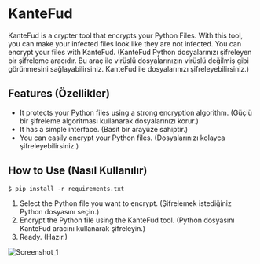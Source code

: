 # KanteFud


KanteFud is a crypter tool that encrypts your Python Files. With this tool, you can make your infected files look like they are not infected. You can encrypt your files with KanteFud.
(KanteFud Python dosyalarınızı şifreleyen bir şifreleme aracıdır. Bu araç ile virüslü dosyalarınızın virüslü değilmiş gibi görünmesini sağlayabilirsiniz. KanteFud ile dosyalarınızı şifreleyebilirsiniz.)

## Features (Özellikler)

- It protects your Python files using a strong encryption algorithm. (Güçlü bir şifreleme algoritması kullanarak dosyalarınızı korur.)
- It has a simple interface. (Basit bir arayüze sahiptir.)
- You can easily encrypt your Python files. (Dosyalarınızı kolayca şifreleyebilirsiniz.)

## How to Use (Nasıl Kullanılır)

```
$ pip install -r requirements.txt
```

1. Select the Python file you want to encrypt. (Şifrelemek istediğiniz Python dosyasını seçin.)
2. Encrypt the Python file using the KanteFud tool. (Python dosyasını KanteFud aracını kullanarak şifreleyin.)
3. Ready. (Hazır.)

![Screenshot_1](https://github.com/user-attachments/assets/b3b2d279-c9d4-4226-aab6-496226ccd9a8)
